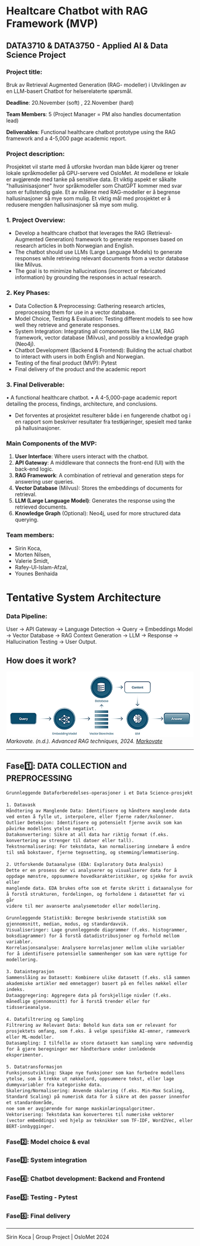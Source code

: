 # Healtcare Chatbot with RAG Framework (MVP)
## DATA3710 & DATA3750 - Applied AI & Data Science Project

### Project title: 
Bruk av Retrieval Augmented Generation (RAG- modeller) i Utviklingen av en LLM-basert Chatbot for helserelaterte spørsmål.

**Deadline**: 20.November (soft) , 22.November (hard)

**Team Members**: 5 (Project Manager = PM also handles documentation lead)  

**Deliverables**: Functional healthcare chatbot prototype using the RAG framework and a 4-5,000 page academic report.

### Project description: 
Prosjektet vil starte med å utforske hvordan man både kjører og trener lokale språkmodeller på GPU-servere ved OsloMet. 
At modellene er lokale er avgjørende med tanke på sensitive data. Et viktig aspekt er såkalte "hallusinisasjoner" hvor språkmodeller som ChatGPT kommer med svar som er fullstendig gale. Et av målene med RAG-modeller er å begrense hallusinasjoner så mye som mulig. Et viktig mål med prosjektet er å redusere mengden hallusinasjoner så mye som mulig.
	
### 1.	Project Overview:
* Develop a healthcare chatbot that leverages the RAG (Retrieval-Augmented Generation) framework to generate responses based on research articles in both Norwegian and English.
* The chatbot should use LLMs (Large Language Models) to generate responses while retrieving relevant documents from a vector database like Milvus.
* The goal is to minimize hallucinations (incorrect or fabricated information) by grounding the responses in actual research.

### 2.	Key Phases:
* Data Collection & Preprocessing: Gathering research articles, preprocessing them for use in a vector database.
* Model Choice, Testing & Evaluation: Testing different models to see how well they retrieve and generate responses.
* System Integration: Integrating all components like the LLM, RAG framework, vector database (Milvus), and possibly a knowledge graph (Neo4j).
* Chatbot Development (Backend & Frontend): Building the actual chatbot to interact with users in both English and Norwegian.
* Testing of the final product (MVP): Pytest 
* Final delivery of the product and the academic report


### 3.	Final Deliverable:
•	A functional healthcare chatbot.
•	A 4-5,000-page academic report detailing the process, findings, architecture, and conclusions.

* Det forventes at prosjektet resulterer både i en fungerende chatbot og i en rapport som beskriver resultater fra testkjøringer, spesielt med tanke på hallusinasjoner.

### Main Components of the MVP:

1.	**User Interface**: Where users interact with the chatbot.
2.	**API Gateway**: A middleware that connects the front-end (UI) with the back-end logic.
3.	**RAG Framework**: A combination of retrieval and generation steps for answering user queries.
4.	**Vector Database** (Milvus): Stores the embeddings of documents for retrieval.
5.	**LLM (Large Language Model)**: Generates the response using the retrieved documents.
6.	**Knowledge Graph** (Optional): Neo4j, used for more structured data querying.

### Team members: 
* Sirin Koca,
* Morten Nilsen,
* Valerie Smidt,
* Rafey-Ul-Islam-Afzal,
* Younes Benhaida


# Tentative System Architecture

### Data Pipeline: 
User → API Gateway → Language Detection → Query → Embeddings Model → Vector Database → RAG Context Generation → LLM → Response → Hallucination Testing → User Output.

## How does it work? 
![rag.png](diagrams/rag.png)
_Markovate. (n.d.). Advanced RAG techniques, 2024. [Markovate](https://markovate.com/blog/advanced-rag-techniques/)_

---

## Fase1️⃣: DATA COLLECTION and PREPROCESSING
```
Grunnleggende Dataforberedelses-operasjoner i et Data Science-prosjekt

1. Datavask
Håndtering av Manglende Data: Identifisere og håndtere manglende data ved enten å fylle ut, interpolere, eller fjerne rader/kolonner.
Outlier Deteksjon: Identifisere og potensielt fjerne avvik som kan påvirke modellens ytelse negativt.
Datakonvertering: Sikre at all data har riktig format (f.eks. konvertering av strenger til datoer eller tall).
Tekstnormalisering: For tekstdata, kan normalisering innebære å endre til små bokstaver, fjerne tegnsetting, og stemming/lemmatisering.

2. Utforskende Dataanalyse (EDA: Exploratory Data Analysis)
Dette er en prosess der vi analyserer og visualiserer data for å oppdage mønstre, oppsummere hovedkarakteristikker, og sjekke for avvik eller
manglende data. EDA brukes ofte som et første skritt i dataanalyse for å forstå strukturen, fordelingen, og forholdene i datasettet før vi går
videre til mer avanserte analysemetoder eller modellering.

Grunnleggende Statistikk: Beregne beskrivende statistikk som gjennomsnitt, median, modus, og standardavvik.
Visualiseringer: Lage grunnleggende diagrammer (f.eks. histogrammer, boksdiagrammer) for å forstå datadistribusjoner og forhold mellom variabler.
Korrelasjonsanalyse: Analysere korrelasjoner mellom ulike variabler for å identifisere potensielle sammenhenger som kan være nyttige for modellering.

3. Dataintegrasjon
Sammenslåing av Datasett: Kombinere ulike datasett (f.eks. slå sammen akademiske artikler med emnetagger) basert på en felles nøkkel eller indeks.
Dataaggregering: Aggregere data på forskjellige nivåer (f.eks. månedlige gjennomsnitt) for å forstå trender eller for tidsserieanalyse.

4. Datafiltrering og Sampling
Filtrering av Relevant Data: Behold kun data som er relevant for prosjektets omfang, som f.eks. å velge spesifikke AI-emner, rammeverk eller ML-modeller.
Datasampling: I tilfelle av store datasett kan sampling være nødvendig for å gjøre beregninger mer håndterbare under innledende eksperimenter.

5. Datatransformasjon
Funksjonsutvikling: Skape nye funksjoner som kan forbedre modellens ytelse, som å trekke ut nøkkelord, oppsummere tekst, eller lage dummyvariabler fra kategoriske data.
Skalering/Normalisering: Anvende skalering (f.eks. Min-Max Scaling, Standard Scaling) på numerisk data for å sikre at den passer innenfor et standardområde,
noe som er avgjørende for mange maskinlæringsalgoritmer.
Vektorisering: Tekstdata kan konverteres til numeriske vektorer (vector embeddings) ved hjelp av teknikker som TF-IDF, Word2Vec, eller BERT-innbygginger.

```

### Fase2️⃣: Model choice & eval
### Fase3️⃣: System integration
### Fase4️⃣: Chatbot development: Backend and Frontend
### Fase5️⃣: Testing - Pytest
### Fase6️⃣: Final delivery

---

Sirin Koca | Group Project | OsloMet 2024


